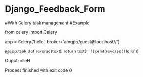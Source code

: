 # Django_Feedback_Form
#With Celery task management
#Example

from celery import Celery

app = Celery('hello', broker='amqp://guest@localhost//')

@app.task
def reverse(text):
    return text[::-1]
print(reverse('Hello'))

Ouput:
olleH

Process finished with exit code 0
     
